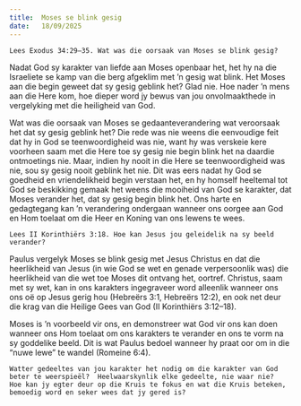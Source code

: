 ```yaml
---
title:  Moses se blink gesig
date:   18/09/2025
---
```


`Lees Exodus 34:29–35. Wat was die oorsaak van Moses se blink gesig?`

Nadat God sy karakter van liefde aan Moses openbaar het, het hy na die Israeliete se kamp van die berg afgeklim met ’n gesig wat blink. Het Moses aan die begin geweet dat sy gesig geblink het? Glad nie.  Hoe nader ’n mens aan die Here kom, hoe dieper word jy bewus van jou onvolmaakthede in vergelyking met die heiligheid van God.

Wat was die oorsaak van Moses se gedaanteverandering wat veroorsaak het dat sy gesig geblink het? Die rede was nie weens die eenvoudige feit dat hy in God se teenwoordigheid was nie, want hy was verskeie kere voorheen saam met die Here toe sy gesig nie begin blink het na daardie ontmoetings nie. Maar, indien hy nooit in die Here se teenwoordigheid was nie, sou sy gesig nooit geblink het nie.  Dit was eers nadat hy God se goedheid en vriendelikheid begin verstaan het, en hy homself heeltemal tot God se beskikking gemaak het weens die mooiheid van God se karakter, dat Moses verander het, dat sy gesig begin blink het.  Ons harte en gedagtegang kan ’n verandering ondergaan wanneer ons oorgee aan God en Hom toelaat om die Heer en Koning van ons lewens te wees.

`Lees II Korinthiërs 3:18. Hoe kan Jesus jou geleidelik na sy beeld verander?`

Paulus vergelyk Moses se blink gesig met Jesus Christus en dat die heerlikheid van Jesus (in wie God se wet en genade verpersoonlik was) die heerlikheid van die wet toe Moses dit ontvang het, oortref.  Christus, saam met sy wet, kan in ons karakters ingegraveer word alleenlik wanneer ons ons oë op Jesus gerig hou (Hebreërs 3:1, Hebreërs 12:2), en ook net deur die krag van die Heilige Gees van God (II Korinthiërs 3:12–18).

Moses is ’n voorbeeld vir ons, en demonstreer wat God vir ons kan doen wanneer ons Hom toelaat om ons karakters te verander en ons te vorm na sy goddelike beeld. Dit is wat Paulus bedoel wanneer hy praat oor om in die “nuwe lewe” te wandel (Romeine 6:4).

`Watter gedeeltes van jou karakter het nodig om die karakter van God beter te weerspieël?  Heelwaarskynlik elke gedeelte, nie waar nie?  Hoe kan jy egter deur op die Kruis te fokus en wat die Kruis beteken, bemoedig word en seker wees dat jy gered is?`